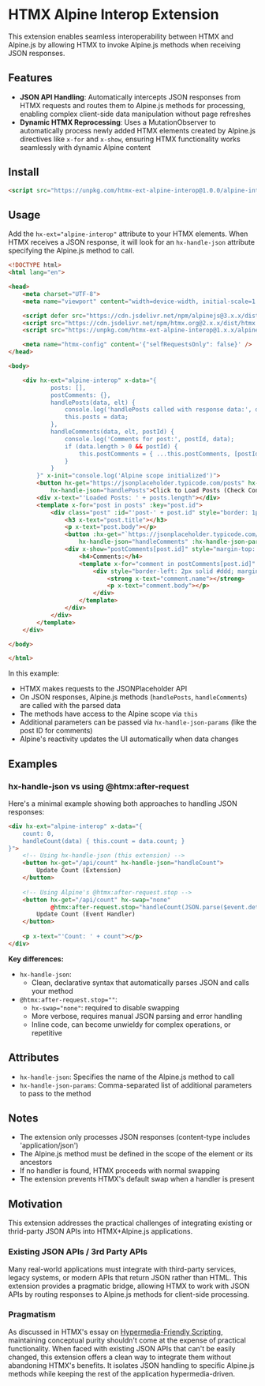 # HTMX Alpine Interop Extension

This extension enables seamless interoperability between HTMX and Alpine.js by allowing HTMX to invoke Alpine.js methods when receiving JSON responses.

## Features

- **JSON API Handling**: Automatically intercepts JSON responses from HTMX requests and routes them to Alpine.js methods for processing, enabling complex client-side data manipulation without page refreshes
- **Dynamic HTMX Reprocessing**: Uses a MutationObserver to automatically process newly added HTMX elements created by Alpine.js directives like `x-for` and `x-show`, ensuring HTMX functionality works seamlessly with dynamic Alpine content

## Install

```html
<script src="https://unpkg.com/htmx-ext-alpine-interop@1.0.0/alpine-interop.js"></script>
```

## Usage

Add the `hx-ext="alpine-interop"` attribute to your HTMX elements. When HTMX receives a JSON response, it will look for an `hx-handle-json` attribute specifying the Alpine.js method to call.

```html
<!DOCTYPE html>
<html lang="en">

<head>
    <meta charset="UTF-8">
    <meta name="viewport" content="width=device-width, initial-scale=1.0">

    <script defer src="https://cdn.jsdelivr.net/npm/alpinejs@3.x.x/dist/cdn.min.js"></script>
    <script src="https://cdn.jsdelivr.net/npm/htmx.org@2.x.x/dist/htmx.min.js"></script>
    <script src="https://unpkg.com/htmx-ext-alpine-interop@1.x.x/alpine-interop.js"></script>

    <meta name="htmx-config" content='{"selfRequestsOnly": false}' />
</head>

<body>

    <div hx-ext="alpine-interop" x-data="{
            posts: [],
            postComments: {},
            handlePosts(data, elt) { 
                console.log('handlePosts called with response data:', data); 
                this.posts = data;
            },
            handleComments(data, elt, postId) {
                console.log('Comments for post:', postId, data);
                if (data.length > 0 && postId) {
                    this.postComments = { ...this.postComments, [postId]: data };
                }
            }
        }" x-init="console.log('Alpine scope initialized')">
        <button hx-get="https://jsonplaceholder.typicode.com/posts" hx-trigger="click"
            hx-handle-json="handlePosts">Click to Load Posts (Check Console)</button>
        <div x-text="'Loaded Posts: ' + posts.length"></div>
        <template x-for="post in posts" :key="post.id">
            <div class="post" :id="'post-' + post.id" style="border: 1px solid #ccc; margin: 10px; padding: 10px;">
                <h3 x-text="post.title"></h3>
                <p x-text="post.body"></p>
                <button :hx-get="`https://jsonplaceholder.typicode.com/posts/${post.id}/comments`" hx-trigger="click"
                    hx-handle-json="handleComments" :hx-handle-json-params="post.id">Load Comments</button>
                <div x-show="postComments[post.id]" style="margin-top: 10px;">
                    <h4>Comments:</h4>
                    <template x-for="comment in postComments[post.id]" :key="comment.id">
                        <div style="border-left: 2px solid #ddd; margin: 5px 0; padding-left: 10px;">
                            <strong x-text="comment.name"></strong>
                            <p x-text="comment.body"></p>
                        </div>
                    </template>
                </div>
            </div>
        </template>
    </div>

</body>

</html>
```

In this example:
- HTMX makes requests to the JSONPlaceholder API
- On JSON responses, Alpine.js methods (`handlePosts`, `handleComments`) are called with the parsed data
- The methods have access to the Alpine scope via `this`
- Additional parameters can be passed via `hx-handle-json-params` (like the post ID for comments)
- Alpine's reactivity updates the UI automatically when data changes

## Examples

### hx-handle-json vs using @htmx:after-request

Here's a minimal example showing both approaches to handling JSON responses:

```html
<div hx-ext="alpine-interop" x-data="{ 
    count: 0, 
    handleCount(data) { this.count = data.count; }
}">
    <!-- Using hx-handle-json (this extension) -->
    <button hx-get="/api/count" hx-handle-json="handleCount">
        Update Count (Extension)
    </button>
    
    <!-- Using Alpine's @htmx:after-request.stop -->
    <button hx-get="/api/count" hx-swap="none"
            @htmx:after-request.stop="handleCount(JSON.parse($event.detail.xhr.response))">
        Update Count (Event Handler)
    </button>
    
    <p x-text="'Count: ' + count"></p>
</div>
```

**Key differences:**
- `hx-handle-json`: 
   - Clean, declarative syntax that automatically parses JSON and calls your method
- `@htmx:after-request.stop=""`: 
   - `hx-swap="none"`: required to disable swapping
   - More verbose, requires manual JSON parsing and error handling
   - Inline code, can become unwieldy for complex operations, or repetitive

## Attributes

- `hx-handle-json`: Specifies the name of the Alpine.js method to call
- `hx-handle-json-params`: Comma-separated list of additional parameters to pass to the method

## Notes

- The extension only processes JSON responses (content-type includes 'application/json')
- The Alpine.js method must be defined in the scope of the element or its ancestors
- If no handler is found, HTMX proceeds with normal swapping
- The extension prevents HTMX's default swap when a handler is present

## Motivation

This extension addresses the practical challenges of integrating existing or thrid-party JSON APIs into HTMX+Alpine.js applications.

### Existing JSON APIs / 3rd Party APIs

Many real-world applications must integrate with third-party services, legacy systems, or modern APIs that return JSON rather than HTML. This extension provides a pragmatic bridge, allowing HTMX to work with JSON APIs by routing responses to Alpine.js methods for client-side processing.

### Pragmatism

As discussed in HTMX's essay on [Hypermedia-Friendly Scripting](https://htmx.org/essays/hypermedia-friendly-scripting/), maintaining conceptual purity shouldn't come at the expense of practical functionality. When faced with existing JSON APIs that can't be easily changed, this extension offers a clean way to integrate them without abandoning HTMX's benefits. It isolates JSON handling to specific Alpine.js methods while keeping the rest of the application hypermedia-driven.
